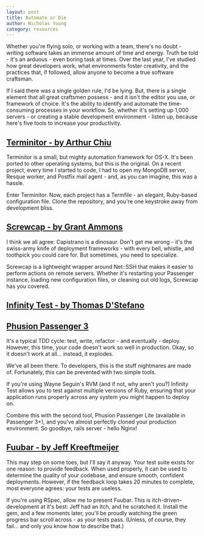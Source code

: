 ```yaml
---
layout: post
title: Automate or Die
author: Nicholas Young
category: resources
---
```


Whether you're flying solo, or working with a team, there's no doubt - writing software takes an immense amount of time and energy. Truth be told - it's an arduous - even boring task at times. Over the last year, I've studied how great developers work, what environments foster creativity, and the practices that, if followed, allow anyone to become a true software craftsman.

If I said there was a single golden rule, I'd be lying. But, there is a single element that all great craftsmen possess - and it isn't the editor you use, or framework of choice. It's the ability to identify and automate the time-consuming processes in your workflow. So, whether it's setting up 1,000 servers - or creating a stable development environment - listen up, because here's five tools to increase your productivity.

## [Terminitor - by Arthur Chiu](https://github.com/achiu/terminitor/)

Terminitor is a small, but mighty automation framework for OS-X. It's been ported to other operating systems, but this is the original. On a recent project, every time I started to code, I had to open my MongoDB server, Resque worker, and Postfix mail agent - and, as you can imagine, this was a hassle.

Enter Terminitor. Now, each project has a Termfile - an elegant, Ruby-based configuration file. Clone the repository, and you're one keystroke away from development bliss.

## [Screwcap - by Grant Ammons](http://gammons.github.com/screwcap/)

I think we all agree: Capistrano is a dinosaur. Don't get me wrong - it's the swiss-army knife of deployment frameworks - with every bell, whistle, and toothpick you could care for. But sometimes, you need to specialize.

Screwcap is a lightweight wrapper around Net::SSH that makes it easier to perform actions on remote servers. Whether it's restarting your Passenger instance, loading new configuration files, or cleaning out old logs, Screwcap has you covered.

## [Infinity Test - by Thomas D'Stefano](https://github.com/tomas-stefano/infinity_test/)
## [Phusion Passenger 3](http://www.modrails.com/)

It's a typical TDD cycle: test, write, refactor - and eventually - deploy. However, this time, your code doesn't work so well in production. Okay, so it doesn't work at all... instead, it explodes.

We've all been there. To developers, this is the stuff nightmares are made of. Fortunately, this can be prevented with two simple tools.

If you're using Wayne Seguin's RVM (and if not, why aren't you?) Infinity Test allows you to test against multiple versions of Ruby, ensuring that your application runs properly across any system you might happen to deploy on.

Combine this with the second tool, Phusion Passenger Lite (available in Passenger 3+), and you've almost perfectly cloned your production environment. So goodbye, rails server - hello Nginx!

## [Fuubar - by Jeff Kreeftmeijer](https://github.com/jeffkreeftmeijer/fuubar/)

This may step on some toes, but I'll say it anyway. Your test suite exists for one reason: to provide feedback. When used properly, it can be used to determine the quality of your codebase, and ensure smooth, confident deployments. However, if the feedback loop takes 20 minutes to complete, most everyone agrees: your tests are useless.

If you're using RSpec, allow me to present Fuubar. This is itch-driven-development at it's best: Jeff had an itch, and he scratched it. Install the gem, and a few moments later, you'll be proudly watching the green progress bar scroll across - as your tests pass. (Unless, of course, they fail... and only you know how to describe that.)